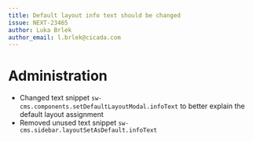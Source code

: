 ```yaml
---
title: Default layout info text should be changed
issue: NEXT-23465
author: Luka Brlek
author_email: l.brlek@cicada.com
---
```

# Administration
* Changed text snippet `sw-cms.components.setDefaultLayoutModal.infoText` to better explain the default layout assignment
* Removed unused text snippet `sw-cms.sidebar.layoutSetAsDefault.infoText`
